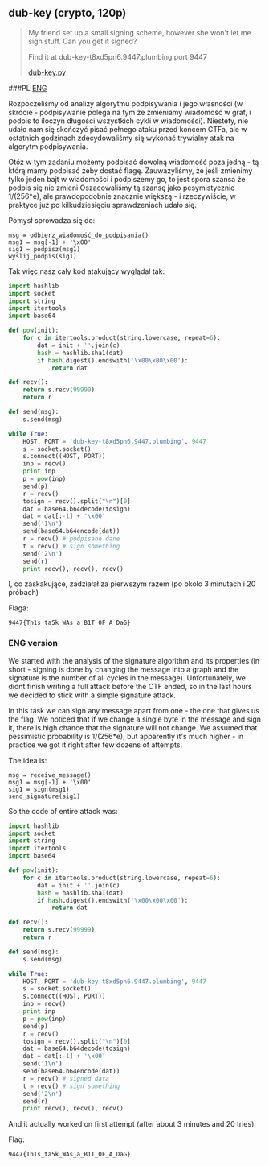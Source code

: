 ## dub-key (crypto, 120p)

> My friend set up a small signing scheme, however she won't let me sign stuff. Can you get it signed?
>
> Find it at dub-key-t8xd5pn6.9447.plumbing port 9447
>
> [dub-key.py](dub-key.py)

###PL
[ENG](#eng-version)

Rozpoczeliśmy od analizy algorytmu podpisywania i jego własności
(w skrócie - podpisywanie polega na tym że zmieniamy wiadomość w graf, i podpis to
iloczyn długości wszystkich cykli w wiadomości). Niestety, nie udało nam się skończyć pisać pełnego ataku
przed końcem CTFa, ale w ostatnich godzinach zdecydowaliśmy się wykonać trywialny atak na algorytm podpisywania.

Otóż w tym zadaniu możemy podpisać dowolną wiadomość poza jedną - tą którą mamy podpisać żeby dostać flagę.
Zauważyliśmy, że jeśli zmienimy tylko jeden bajt w wiadomości i podpiszemy go, to jest spora szansa że podpis się nie zmieni
Oszacowaliśmy tą szansę jako pesymistycznie 1/(256*e), ale prawdopodobnie znacznie większą - i rzeczywiście, w praktyce już
po kilkudziesięciu sprawdzeniach udało się.

Pomysł sprowadza się do:

    msg = odbierz_wiadomość_do_podpisania()
    msg1 = msg[-1] + '\x00'
    sig1 = podpisz(msg1)
    wyślij_podpis(sig1)

Tak więc nasz cały kod atakujący wyglądał tak:

```python
import hashlib
import socket
import string
import itertools
import base64

def pow(init):
    for c in itertools.product(string.lowercase, repeat=6):
        dat = init + ''.join(c)
        hash = hashlib.sha1(dat)
        if hash.digest().endswith('\x00\x00\x00'):
            return dat

def recv():
    return s.recv(99999)
    return r

def send(msg):
    s.send(msg)

while True:
    HOST, PORT = 'dub-key-t8xd5pn6.9447.plumbing', 9447
    s = socket.socket()
    s.connect((HOST, PORT))
    inp = recv()
    print inp
    p = pow(inp)
    send(p)
    r = recv()
    tosign = recv().split("\n")[0]
    dat = base64.b64decode(tosign)
    dat = dat[:-1] + '\x00'
    send('1\n')
    send(base64.b64encode(dat))
    r = recv() # podpisane dane
    t = recv() # sign something
    send('2\n')
    send(r)
    print recv(), recv(), recv()
```

I, co zaskakujące, zadziałał za pierwszym razem (po okolo 3 minutach i 20 próbach)

Flaga:

    9447{Th1s_ta5k_WAs_a_B1T_0F_A_DaG} 

### ENG version

We started with the analysis of the signature algorithm and its properties (in short - signing is done by changing the message into a graph and the signature is the number of all cycles in the message). Unfortunately, we didnt finish writing a full attack before the CTF ended, so in the last hours we decided to stick with a simple signature attack.

In this task we can sign any message apart from one - the one that gives us the flag. We noticed that if we change a single byte in the message and sign it, there is high chance that the signature will not change. We assumed that pessimistic probability is 1/(256*e), but apparently it's much higher - in practice we got it right after few dozens of attempts.


The idea is:

    msg = receive_message()
    msg1 = msg[-1] + '\x00'
    sig1 = sign(msg1)
    send_signature(sig1)

So the code of entire attack was:

```python
import hashlib
import socket
import string
import itertools
import base64

def pow(init):
    for c in itertools.product(string.lowercase, repeat=6):
        dat = init + ''.join(c)
        hash = hashlib.sha1(dat)
        if hash.digest().endswith('\x00\x00\x00'):
            return dat

def recv():
    return s.recv(99999)
    return r

def send(msg):
    s.send(msg)

while True:
    HOST, PORT = 'dub-key-t8xd5pn6.9447.plumbing', 9447
    s = socket.socket()
    s.connect((HOST, PORT))
    inp = recv()
    print inp
    p = pow(inp)
    send(p)
    r = recv()
    tosign = recv().split("\n")[0]
    dat = base64.b64decode(tosign)
    dat = dat[:-1] + '\x00'
    send('1\n')
    send(base64.b64encode(dat))
    r = recv() # signed data
    t = recv() # sign something
    send('2\n')
    send(r)
    print recv(), recv(), recv()
```

And it actually worked on first attempt (after about 3 minutes and 20 tries).

Flag:

    9447{Th1s_ta5k_WAs_a_B1T_0F_A_DaG} 
